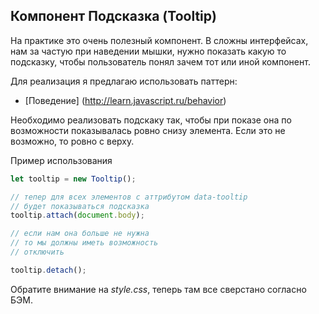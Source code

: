 ## Компонент Подсказка (Tooltip) ##

На практике это очень полезный компонент. В сложны интерфейсах, нам
за частую при наведении мышки, нужно показать какую то подсказку,
чтобы пользователь понял зачем тот или иной компонент.

Для реализация я предлагаю использовать паттерн:
 - [Поведение] (http://learn.javascript.ru/behavior)

Необходимо реализовать подскаку так, чтобы при показе она по возможности
показывалась ровно снизу элемента. Если это не возможно, то
ровно с верху.

Пример использования
```javascript
let tooltip = new Tooltip();

// тепер для всех элементов с аттрибутом data-tooltip
// будет показываться подсказка
tooltip.attach(document.body);

// если нам она больше не нужна
// то мы должны иметь возможность
// отключить

tooltip.detach();

```

Обратите внимание на *style.css*, теперь там все сверстано согласно БЭМ.